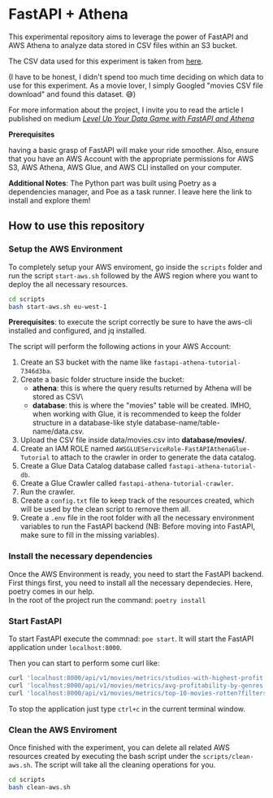 # FastAPI + Athena

This experimental repository aims to leverage the power of FastAPI and AWS Athena to analyze data stored in CSV files within an S3 bucket.

The CSV data used for this experiment is taken from [here](https://gist.github.com/tiangechen/b68782efa49a16edaf07dc2cdaa855ea).

(I have to be honest, I didn't spend too much time deciding on which data to use for this experiment. As a movie lover, I simply Googled "movies CSV file download" and found this dataset. 😅)

For more information about the project, I invite you to read the article I published on medium [_Level Up Your Data Game with FastAPI and Athena_](https://medium.com/@anotherbuginthecode/level-up-your-data-game-with-fastapi-and-athena-cd7f3ccf7bff)

**Prerequisites**

having a basic grasp of FastAPI will make your ride smoother. Also, ensure that you have an AWS Account with the appropriate permissions for AWS S3, AWS Athena, AWS Glue, and AWS CLI installed on your computer.

**Additional Notes**: The Python part was built using Poetry as a dependencies manager, and Poe as a task runner. I leave here the link to install and explore them!

## How to use this repository

### Setup the AWS Environment

To completely setup your AWS enviroment, go inside the `scripts` folder and run the script `start-aws.sh` followed by the AWS region where you want to deploy the all necessary resources.

```bash
cd scripts
bash start-aws.sh eu-west-1
```

**Prerequisites**: to execute the script correctly be sure to have the aws-cli installed and configured, and jq installed.

The script will perform the following actions in your AWS Account:

1. Create an S3 bucket with the name like `fastapi-athena-tutorial-7346d3ba`.
2. Create a basic folder structure inside the bucket:
   - **athena**: this is where the query results returned by Athena will be stored as CSV\
   - **database**: this is where the "movies" table will be created. IMHO, when working with Glue, it is recommended to keep the folder structure in a database-like style database-name/table-name/data.csv.
3. Upload the CSV file inside data/movies.csv into **database/movies/**.
4. Create an IAM ROLE named `AWSGLUEServiceRole-FastAPIAthenaGlue-Tutorial` to attach to the crawler in order to generate the data catalog.
5. Create a Glue Data Catalog database called `fastapi-athena-tutorial-db`.
6. Create a Glue Crawler called `fastapi-athena-tutorial-crawler`.
7. Run the crawler.
8. Create a `config.txt` file to keep track of the resources created, which will be used by the clean script to remove them all.
9. Create a `.env` file in the root folder with all the necessary environment variables to run the FastAPI backend (NB: Before moving into FastAPI, make sure to fill in the missing variables).

### Install the necessary dependencies

Once the AWS Environment is ready, you need to start the FastAPI backend. First things first, you need to install all the necessary dependecies. Here, poetry comes in our help.\
In the root of the project run the command: `poetry install`

### Start FastAPI

To start FastAPI execute the commnad: `poe start`. It will start the FastAPI application under `localhost:8000`.

Then you can start to perform some curl like:

```bash
curl 'localhost:8000/api/v1/movies/metrics/studios-with-highest-profit'
curl 'localhost:8000/api/v1/movies/metrics/avg-profitability-by-genres'
curl 'localhost:8000/api/v1/movies/metrics/top-10-movies-rotten?filters=film,lead%20studio'
```

To stop the application just type `ctrl+c` in the current terminal window.

### Clean the AWS Enviroment

Once finished with the experiment, you can delete all related AWS resources created by executing the bash script under the `scripts/clean-aws.sh`. The script will take all the cleaning operations for you.

```bash
cd scripts
bash clean-aws.sh
```
